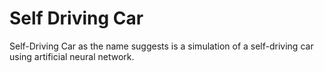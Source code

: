 # Self Driving Car

Self-Driving Car as the name suggests is a simulation of a self-driving car using artificial neural network.
